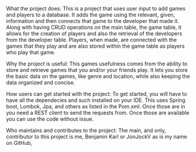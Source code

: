 What the project does:
  This is a project that uses user input to add games and players to a database. It adds the game using the relevant, given, information and then connects that game to the developer that made it. Along with having CRUD operations on the main table, the game table, it allows for the creation of players and also the retrieval of the developers from the developer table. Players, when made, are connected with the games that they play and are also stored within the game table as players who play that game.

Why the project is useful:
  This games usefulness comes from the ability to store and retrieve games that you and/or your friends play. It lets you store the basic data on the games, like genre and location, while also keeping the data organized and concise.

How users can get started with the project:
  To get started, you will have to have all the dependecies and such installed on your IDE. This uses Spring boot, Lombok, Jpa, and others as listed in the Pom.xml. Once those are in you need a REST client to send the requests from. Once those are available you can use the code without issue.

Who maintains and contributes to the project:
  The main, and only, contributor to this project is me, Benjamin Karl or JonJockV as is my name on GitHub,

